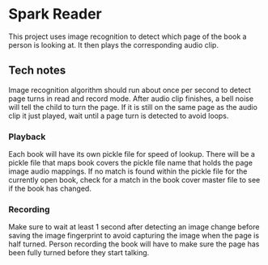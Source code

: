 # Spark Reader

This project uses image recognition to detect which page of the book a person is looking at. It then plays the corresponding audio clip.

## Tech notes

Image recognition algorithm should run about once per second to detect page turns in read and record mode.
After audio clip finishes, a bell noise will tell the child to turn the page.
If it is still on the same page as the audio clip it just played, wait until a page turn is detected to avoid loops.

### Playback
Each book will have its own pickle file for speed of lookup.
There will be a pickle file that maps book covers the pickle file name that holds the page image audio mappings.
If no match is found within the pickle file for the currently open book, check for a match in the book cover master file
to see if the book has changed.

### Recording
Make sure to wait at least 1 second after detecting an image change before saving the image fingerprint to avoid capturing the image
when the page is half turned.
Person recording the book will have to make sure the page has been fully turned before they start talking.